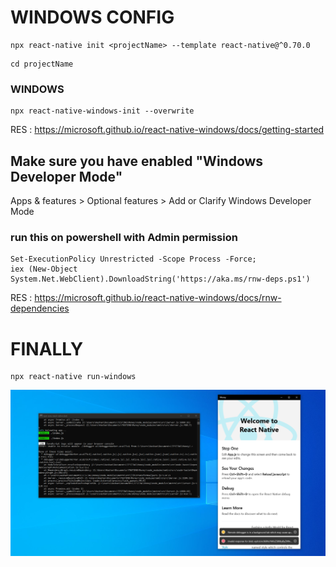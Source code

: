 # WINDOWS CONFIG
```
npx react-native init <projectName> --template react-native@^0.70.0
```
```
cd projectName
```

### WINDOWS
```
npx react-native-windows-init --overwrite
```

RES : https://microsoft.github.io/react-native-windows/docs/getting-started

## Make sure you have enabled "Windows Developer Mode"
Apps & features > Optional features > Add or Clarify Windows Developer Mode

### run this on powershell with Admin permission

```
Set-ExecutionPolicy Unrestricted -Scope Process -Force;
iex (New-Object System.Net.WebClient).DownloadString('https://aka.ms/rnw-deps.ps1')
```

RES : https://microsoft.github.io/react-native-windows/docs/rnw-dependencies

# FINALLY

```
npx react-native run-windows
```

![](/Images/Img.PNG)
